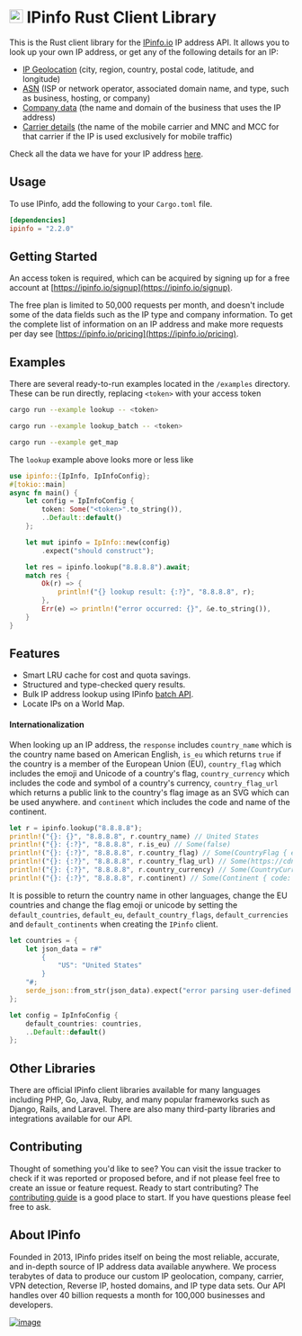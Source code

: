 # [<img src="https://ipinfo.io/static/ipinfo-small.svg" alt="IPinfo" width="24"/>](https://ipinfo.io/) IPinfo Rust Client Library

This is the Rust client library for the [IPinfo.io](https://ipinfo.io) IP address API.
It allows you to look up your own IP address, or get any of the following details for an IP:

- [IP Geolocation](https://ipinfo.io/ip-geolocation-api) (city, region, country, postal code, latitude, and longitude)
- [ASN](https://ipinfo.io/asn-api) (ISP or network operator, associated domain name, and type, such as business, hosting, or company)
- [Company data](https://ipinfo.io/ip-company-api) (the name and domain of the business that uses the IP address)
- [Carrier details](https://ipinfo.io/ip-carrier-api) (the name of the mobile carrier and MNC and MCC for that carrier if the IP is used exclusively for mobile traffic)

Check all the data we have for your IP address [here](https://ipinfo.io/what-is-my-ip).

## Usage

To use IPinfo, add the following to your `Cargo.toml` file.

```toml
[dependencies]
ipinfo = "2.2.0"
```

## Getting Started

An access token is required, which can be acquired by signing up for a free account
at [https://ipinfo.io/signup](https://ipinfo.io/signup).

The free plan is limited to 50,000 requests per month, and doesn't include some of the
data fields such as the IP type and company information. To get the complete list of
information on an IP address and make more requests per day see [https://ipinfo.io/pricing](https://ipinfo.io/pricing).

## Examples
There are several ready-to-run examples located in the `/examples` directory. These can be run directly, replacing `<token>` with your access token

```bash
cargo run --example lookup -- <token>
```
```bash
cargo run --example lookup_batch -- <token>
```
```bash
cargo run --example get_map
```

The `lookup` example above looks more or less like
```rust
use ipinfo::{IpInfo, IpInfoConfig};
#[tokio::main]
async fn main() {
    let config = IpInfoConfig {
        token: Some("<token>".to_string()),
        ..Default::default()
    };

    let mut ipinfo = IpInfo::new(config)
        .expect("should construct");

    let res = ipinfo.lookup("8.8.8.8").await;
    match res {
        Ok(r) => {
            println!("{} lookup result: {:?}", "8.8.8.8", r);
        },
        Err(e) => println!("error occurred: {}", &e.to_string()),
    }
}
```

## Features

* Smart LRU cache for cost and quota savings.
* Structured and type-checked query results.
* Bulk IP address lookup using IPinfo [batch API](https://ipinfo.io/developers/batch).
* Locate IPs on a World Map.

#### Internationalization

When looking up an IP address, the `response` includes `country_name` which is the country name based on American English, `is_eu` which returns `true` if the country is a member of the European Union (EU), `country_flag` which includes the emoji and Unicode of a country's flag, `country_currency` 
which includes the code and symbol of a country's currency, `country_flag_url` which returns a public link to the country's flag image as an SVG which can be used anywhere. and `continent` which includes the code and name of the continent. 

```rust 
let r = ipinfo.lookup("8.8.8.8");
println!("{}: {}", "8.8.8.8", r.country_name) // United States
println!("{}: {:?}", "8.8.8.8", r.is_eu) // Some(false)
println!("{}: {:?}", "8.8.8.8", r.country_flag) // Some(CountryFlag { emoji: "🇺🇸", unicode: "U+1F1FA U+1F1F8" })
println!("{}: {:?}", "8.8.8.8", r.country_flag_url) // Some(https://cdn.ipinfo.io/static/images/countries-flags/US.svg)
println!("{}: {:?}", "8.8.8.8", r.country_currency) // Some(CountryCurrency { code: "USD", symbol: "$" })
println!("{}: {:?}", "8.8.8.8", r.continent) // Some(Continent { code: "NA", name: "North America" })
```

It is possible to return the country name in other languages, change the EU countries and change the flag emoji or unicode by setting the `default_countries`, `default_eu`, `default_country_flags`, `default_currencies` and `default_continents` when creating the `IPinfo` client.

```rust
let countries = {
    let json_data = r#"
        {
            "US": "United States"
        }
    "#;
    serde_json::from_str(json_data).expect("error parsing user-defined JSON!")
};

let config = IpInfoConfig {
    default_countries: countries,
    ..Default::default()
};
```

## Other Libraries

There are official IPinfo client libraries available for many languages including
PHP, Go, Java, Ruby, and many popular frameworks such as Django, Rails, and Laravel.
There are also many third-party libraries and integrations available for our API.

## Contributing

Thought of something you'd like to see? You can visit the issue tracker
to check if it was reported or proposed before, and if not please feel free to
create an issue or feature request. Ready to start contributing?
The [contributing guide][contributing] is a good place to start. If you have
questions please feel free to ask.

## About IPinfo

Founded in 2013, IPinfo prides itself on being the most reliable, accurate, and in-depth source of IP address data available anywhere. We process terabytes of data to produce our custom IP geolocation, company, carrier, VPN detection, Reverse IP, hosted domains, and IP type data sets. Our API handles over 40 billion requests a month for 100,000 businesses and developers.

[![image](https://avatars3.githubusercontent.com/u/15721521?s=128&u=7bb7dde5c4991335fb234e68a30971944abc6bf3&v=4)](https://ipinfo.io/)

[contributing]: https://github.com/ipinfo/rust/blob/master/CONTRIBUTING.md
